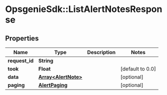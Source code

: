 # OpsgenieSdk::ListAlertNotesResponse

## Properties
Name | Type | Description | Notes
------------ | ------------- | ------------- | -------------
**request_id** | **String** |  | 
**took** | **Float** |  | [default to 0.0]
**data** | [**Array&lt;AlertNote&gt;**](AlertNote.md) |  | [optional] 
**paging** | [**AlertPaging**](AlertPaging.md) |  | [optional] 


